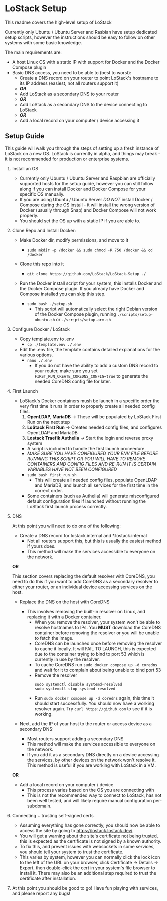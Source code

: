 # LoStack Setup

This readme covers the high-level setup of LoStack

Currently only Ubuntu / Ubuntu Server and Rasbian have setup dedicated setup  scripts, however the instructions should be easy to follow on other systems with some basic knowledge.

The main requirements are:
 - A host Linux OS with a static IP with support for Docker and the Docker Compose plugin
 - Basic DNS access, you need to be able to (best to worst):
    - Create a DNS record on your router to point LoStack's hostname to its IP address (easiest, not all routers support it)
    - ***OR***
    - Add LoStack as a secondary DNS to your router
    - ***OR***
    - Add LoStack as a secondary DNS to the device connecting to LoStack
    - ***OR***
    - Add a local record on your computer / device accessing it


## Setup Guide
This guide will walk you through the steps of setting up a fresh instance of LoStack on a new OS.
LoStack is currently in alpha, and things may break - it is not recommended for production or enterprise systems.


 1. Install an OS
    - Currently only Ubuntu / Ubuntu Server and Raspbian are officially supported hosts for the setup guide, however you can still follow along if you can install Docker and Docker Compose for your specific OS manually.
    - If you are using Ubuntu / Ubuntu Server *DO NOT* install Docker / Compose during the OS install - it will install the wrong version of Docker (usually through Snap) and Docker Compose will not work properly.
    - You should set the OS up with a static IP if you are able to.
    
 2. Clone Repo and Install Docker:
    - Make Docker dir, modify permissions, and move to it
        - `sudo mkdir -p /docker && sudo chmod -R 750 /docker && cd /docker`
    - Clone this repo into it
        - `git clone https://github.com/LoStack/LoStack-Setup ./`

    - Run the Docker install script for your system, this installs Docker and the Docker Compose plugin. If you already have Docker and Compose installed you can skip this step.
        - `sudo bash ./setup.sh`
            - This script will automatically select the right Debian version of the Docker Compose plugin, running `./scripts/setup-ubuntu.sh` or `./scripts/setup-arm.sh`

 3. Configure Docker / LoStack
    - Copy template.env to .env
        - `cp ./template.env ./.env`
    - Edit the .env file, the template contains detailed explanations for the various options. 
        - `nano ./.env`
            - If you do not have the ability to add a custom DNS record to your router, make sure you set `FIRST_RUN_CREATE_COREDNS_CONFIG=true` to generate the needed CoreDNS config file for later.

 4. First Launch
    - LoStack's Docker containers mush be launch in a specific order the very first time it runs in order to properly create all needed config files.
        1. **OpenLDAP, MariaDB** -> These will be populated by LoStack First Run on the next step
        2. **LoStack First Run** -> Creates needed config files, and configures OpenLDAP and MariaDB 
        3. **Lostack Traefik Authelia** -> Start the login and reverse proxy system
        - A script is included to handle the first launch proceedure.
        - *MAKE SURE YOU HAVE CONFIGURED YOUR ENV FILE BEFORE RUNNING THIS SCRIPT OR YOU WILL HAVE TO REMOVE CONTAINERS AND CONFIG FILES AND RE-RUN IT IS CERTAIN VARIABLES HAVE NOT BEEN CONFIGURED*
        - `sudo bash first_run.sh`
            - This will create all needed config files, populate OpenLDAP and MariaDB, and launch all services for the first time in the correct order.
        - Some containers (such as Authelia) will generate misconfigured default configuration files if launched without running the LoStack first launch process correctly.

 5. DNS
    
    At this point you will need to do one of the following:
    
    - Create a DNS record for lostack.internal and *.lostack.internal
        - Not all routers support this, but this is usually the easiest method if yours does.
        - This method will make the services accessible to everyone on the network.

    **OR**

    This section covers replacing the default resolver with CoreDNS, you need to do this if you want to add CoreDNS as a secondary resolver to either your router, or an individual device accessing services on the host.

    - Replace the DNS on the host with CoreDNS
        - This involves removing the built-in resolver on Linux, and replacing it with a Docker container.
            - When you remove the resolver, your system won't be able to resolve hostnames to IPs. You **MUST** download the CoreDNS container before removing the resolver or you will be unable to fetch the image.
            - CoreDNS can be launched once before removing the resolver to cache it locally. It will FAIL TO LAUNCH, this is expected due to the container trying to bind to port 53 which is currently in use by the resolver.
            - To cache CoreDNS run `sudo docker compose up -d coredns` and wait for it to complain about being unable to bind port 53
            - Remove the resolver
                ```
                sudo systemctl disable systemd-resolved
                sudo systemctl stop systemd-resolved
                ```
            - Run `sudo docker compose up -d coredns` again, this time it should start successfully. You should now have a working resolver again. Try `curl https://github.com` to see if it is working.

    
    - Next, add the IP of your host to the router or access device as a secondary DNS:
        - Most routers support adding a secondary DNS
        - This method will make the services accessible to everyone on the network.
        - If you add it as a secondary DNS directly on a device accessing the services, by other devices on the network won't resolve it. This method is useful if you are working with LoStack in a VM.

    **OR**
    
    - Add a local record on your computer / device
        - This process varies based on the OS you are connecting with
        - This is not the recommended way to connect to LoStack, has not been well tested, and will likely require manual configuration per-subdomain.
    
 6. Connecting + trusting self-signed certs
    - Assuming everything has gone correctly, you should now be able to access the site by going to https://lostack.lostack.dev/
    - You will get a warning about the site's certificate not being trusted, this is expected as the certificate is not signed by a known authority. 
    - To fix this, and prevent issues with websockets in some services, you should tell your system to trust the certificate.
    - This varies by system, however you can normally click the lock icon to the left of the URL on your browser, click Certificate -> Details -> Export, then double-click the cert in your system's file browser to install it. There may also be an additional step required to trust the certificate after installation.

 7. At this point you should be good to go! Have fun playing with services, and please report any bugs!  